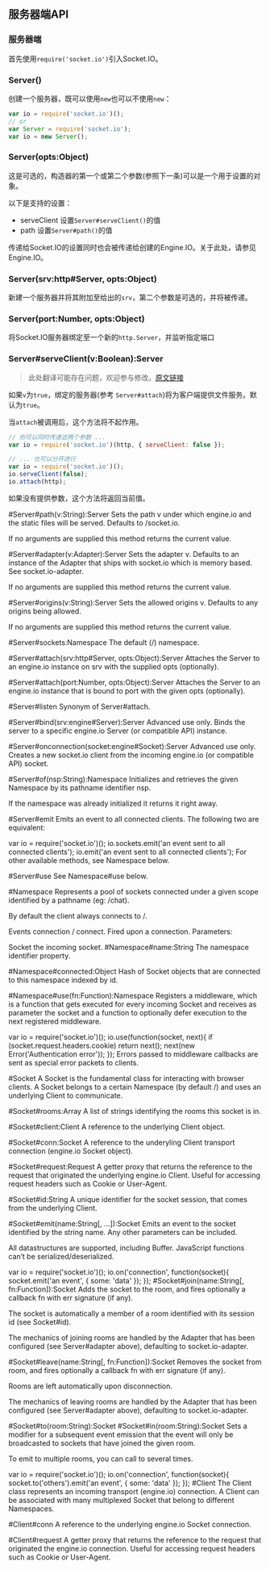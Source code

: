 ## 服务器端API

### 服务器端

首先使用```require('socket.io')```引入Socket.IO。

### Server()

创建一个服务器，既可以使用```new```也可以不使用```new```：

```javascript
var io = require('socket.io')();
// or
var Server = require('socket.io');
var io = new Server();
```
### Server(opts:Object)

这是可选的，构造器的第一个或第二个参数(参照下一条)可以是一个用于设置的对象。

以下是支持的设置：

- serveClient 设置```Server#serveClient()```的值
- path 设置```Server#path()```的值

传递给Socket.IO的设置同时也会被传递给创建的Engine.IO。关于此处，请参见Engine.IO。

### Server(srv:http#Server, opts:Object)

新建一个服务器并将其附加至给出的```srv```，第二个参数是可选的，并将被传递。

### Server(port:Number, opts:Object)
将Socket.IO服务器绑定至一个新的```http.Server```，并监听指定端口

### Server#serveClient(v:Boolean):Server

> 此处翻译可能存在问题，欢迎参与修改。[原文链接](http://socket.io/docs/server-api/#server#serveclient(v:boolean):server)

如果```v```为```true```，绑定的服务器(参考 ```Server#attach```)将为客户端提供文件服务。默认为```true```。

当```attach```被调用后，这个方法将不起作用。

```javascript
// 你可以同时传递这两个参数 ...
var io = require('socket.io')(http, { serveClient: false });

// ... 也可以分开进行
var io = require('socket.io')();
io.serveClient(false);
io.attach(http);
```
如果没有提供参数，这个方法将返回当前值。

#Server#path(v:String):Server
Sets the path v under which engine.io and the static files will be
served. Defaults to /socket.io.

If no arguments are supplied this method returns the current value.

#Server#adapter(v:Adapter):Server
Sets the adapter v. Defaults to an instance of the Adapter that
ships with socket.io which is memory based. See
socket.io-adapter.

If no arguments are supplied this method returns the current value.

#Server#origins(v:String):Server
Sets the allowed origins v. Defaults to any origins being allowed.

If no arguments are supplied this method returns the current value.

#Server#sockets:Namespace
The default (/) namespace.

#Server#attach(srv:http#Server, opts:Object):Server
Attaches the Server to an engine.io instance on srv with the
supplied opts (optionally).

#Server#attach(port:Number, opts:Object):Server
Attaches the Server to an engine.io instance that is bound to port
with the given opts (optionally).

#Server#listen
Synonym of Server#attach.

#Server#bind(srv:engine#Server):Server
Advanced use only. Binds the server to a specific engine.io Server
(or compatible API) instance.

#Server#onconnection(socket:engine#Socket):Server
Advanced use only. Creates a new socket.io client from the incoming
engine.io (or compatible API) socket.

#Server#of(nsp:String):Namespace
Initializes and retrieves the given Namespace by its pathname
identifier nsp.

If the namespace was already initialized it returns it right away.

#Server#emit
Emits an event to all connected clients. The following two are
equivalent:

var io = require('socket.io')();
io.sockets.emit('an event sent to all connected clients');
io.emit('an event sent to all connected clients');
For other available methods, see Namespace below.

#Server#use
See Namespace#use below.

#Namespace
Represents a pool of sockets connected under a given scope identified
by a pathname (eg: /chat).

By default the client always connects to /.

Events
connection / connect. Fired upon a connection.
Parameters:

Socket the incoming socket.
#Namespace#name:String
The namespace identifier property.

#Namespace#connected:Object
Hash of Socket objects that are connected to this namespace indexed
by id.

#Namespace#use(fn:Function):Namespace
Registers a middleware, which is a function that gets executed for
every incoming Socket and receives as parameter the socket and a
function to optionally defer execution to the next registered
middleware.

var io = require('socket.io')();
io.use(function(socket, next){
  if (socket.request.headers.cookie) return next();
  next(new Error('Authentication error'));
});
Errors passed to middleware callbacks are sent as special error
packets to clients.

#Socket
A Socket is the fundamental class for interacting with browser
clients. A Socket belongs to a certain Namespace (by default /)
and uses an underlying Client to communicate.

#Socket#rooms:Array
A list of strings identifying the rooms this socket is in.

#Socket#client:Client
A reference to the underlying Client object.

#Socket#conn:Socket
A reference to the underyling Client transport connection (engine.io
Socket object).

#Socket#request:Request
A getter proxy that returns the reference to the request that
originated the underlying engine.io Client. Useful for accessing
request headers such as Cookie or User-Agent.

#Socket#id:String
A unique identifier for the socket session, that comes from the
underlying Client.

#Socket#emit(name:String[, …]):Socket
Emits an event to the socket identified by the string name. Any
other parameters can be included.

All datastructures are supported, including Buffer. JavaScript
functions can’t be serialized/deserialized.

var io = require('socket.io')();
io.on('connection', function(socket){
  socket.emit('an event', { some: 'data' });
});
#Socket#join(name:String[, fn:Function]):Socket
Adds the socket to the room, and fires optionally a callback fn
with err signature (if any).

The socket is automatically a member of a room identified with its
session id (see Socket#id).

The mechanics of joining rooms are handled by the Adapter
that has been configured (see Server#adapter above), defaulting to
socket.io-adapter.

#Socket#leave(name:String[, fn:Function]):Socket
Removes the socket from room, and fires optionally a callback fn
with err signature (if any).

Rooms are left automatically upon disconnection.

The mechanics of leaving rooms are handled by the Adapter
that has been configured (see Server#adapter above), defaulting to
socket.io-adapter.

#Socket#to(room:String):Socket
#Socket#in(room:String):Socket
Sets a modifier for a subsequent event emission that the event will
only be broadcasted to sockets that have joined the given room.

To emit to multiple rooms, you can call to several times.

var io = require('socket.io')();
io.on('connection', function(socket){
  socket.to('others').emit('an event', { some: 'data' });
});
#Client
The Client class represents an incoming transport (engine.io)
connection. A Client can be associated with many multiplexed Socket
that belong to different Namespaces.

#Client#conn
A reference to the underlying engine.io Socket connection.

#Client#request
A getter proxy that returns the reference to the request that
originated the engine.io connection. Useful for accessing
request headers such as Cookie or User-Agent.

